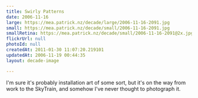 ```yaml
---
title: Swirly Patterns
date: 2006-11-16
large: https://mea.patrick.nz/decade/large/2006-11-16-2091.jpg
small: https://mea.patrick.nz/decade/small/2006-11-16-2091.jpg
smallRetina: https://mea.patrick.nz/decade/small/2006-11-16-2091@2x.jpg
flickrUrl: null
photoId: null
createdAt: 2011-01-30 11:07:20.219101
updatedAt: 2006-11-19 00:44:35
layout: decade-image

---
```

I'm sure it's probably installation art of some sort, but it's on the way from work to the SkyTrain, and somehow I've never thought to photograph it.
